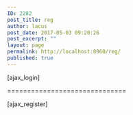 ```yaml
---
ID: 2282
post_title: reg
author: lacus
post_date: 2017-05-03 09:20:26
post_excerpt: ""
layout: page
permalink: http://localhost:8060/reg/
published: true
---
```

[ajax_login]


==============================


[ajax_register]